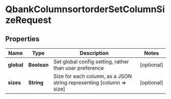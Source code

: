 

# QbankColumnsortorderSetColumnSizeRequest


## Properties

| Name | Type | Description | Notes |
|------------ | ------------- | ------------- | -------------|
|**global** | **Boolean** | Set global config setting, rather than user preference |  [optional] |
|**sizes** | **String** | Size for each column, as a JSON string representing [column &#x3D;&gt; size] |  [optional] |



